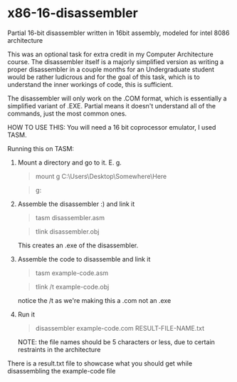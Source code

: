 # x86-16-disassembler
Partial 16-bit disassembler written in 16bit assembly, modeled for intel 8086 architecture

This was an optional task for extra credit in my Computer Architecture course.
The disassembler itself is a majorly simplified version as writing a proper disassembler in a couple months for an Undergraduate student would be rather ludicrous and for the goal of this task, which is to understand the inner workings of code, this is sufficient.

The disassembler will only work on the .COM format, which is essentially a simplified variant of .EXE.
Partial means it doesn't understand all of the commands, just the most common ones.

HOW TO USE THIS:
You will need a 16 bit coprocessor emulator, I used TASM.

Running this on TASM:
1. Mount a directory and go to it. E. g. 
    >mount g C:\Users\Desktop\Somewhere\Here
    
    >g:
2. Assemble the disassembler :) and link it
    >tasm disassembler.asm
    
    >tlink disassembler.obj
    
    This creates an .exe of the disassembler.
3. Assemble the code to disassemble and link it
    >tasm example-code.asm
    
    >tlink /t example-code.obj
    
    notice the /t as we're making this a .com not an .exe
4. Run it
    >disassembler example-code.com RESULT-FILE-NAME.txt
    
    NOTE: the file names should be 5 characters or less, due to certain restraints in the architecture
    
There is a result.txt file to showcase what you should get while disassembling the example-code file
